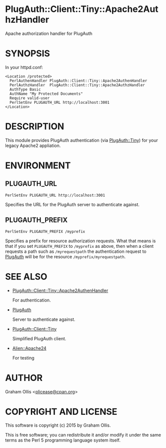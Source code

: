 # PlugAuth::Client::Tiny::Apache2AuthzHandler

Apache authorization handler for PlugAuth

# SYNOPSIS

In your httpd.conf:

    <Location /protected>
      PerlAuthenHandler PlugAuth::Client::Tiny::Apache2AuthenHandler
      PerlAuthzHandler  PlugAuth::Client::Tiny::Apache2AuthzHandler
      AuthType Basic
      AuthName "My Protected Documents"
      Require valid-user
      PerlSetEnv PLUGAUTH_URL http://localhost:3001
    </Location>

# DESCRIPTION

This module provides PlugAuth authentication (via [PlugAuth::Tiny](https://metacpan.org/pod/PlugAuth::Tiny)) for your legacy Apache2
appliation.

# ENVIRONMENT

## PLUGAUTH\_URL

    PerlSetEnv PLUGAUTH_URL http://localhost:3001

Specifies the URL for the PlugAuth server to authenticate against.

## PLUGAUTH\_PREFIX

    PerlSetEnv PLUGAUTH_PREFIX /myprefix

Specifies a prefix for resource authorization requests.  What that means is that
if you set `PLUGAUTH_PREFIX` to `/myprefix` as above, then when a client requests
a path such as `/myrequestpath` the authentication request to [PlugAuth](https://metacpan.org/pod/PlugAuth) will be
for the resource `/myprefix/myrequestpath`.

# SEE ALSO

- [PlugAuth::Client::Tiny::Apache2AuthenHandler](https://metacpan.org/pod/PlugAuth::Client::Tiny::Apache2AuthenHandler)

    For authentication.

- [PlugAuth](https://metacpan.org/pod/PlugAuth)

    Server to authenticate against.

- [PlugAuth::Client::Tiny](https://metacpan.org/pod/PlugAuth::Client::Tiny)

    Simplified PlugAuth client.

- [Alien::Apache24](https://github.com/plicease/Alien-Apache24)

    For testing

# AUTHOR

Graham Ollis &lt;plicease@cpan.org>

# COPYRIGHT AND LICENSE

This software is copyright (c) 2015 by Graham Ollis.

This is free software; you can redistribute it and/or modify it under
the same terms as the Perl 5 programming language system itself.
